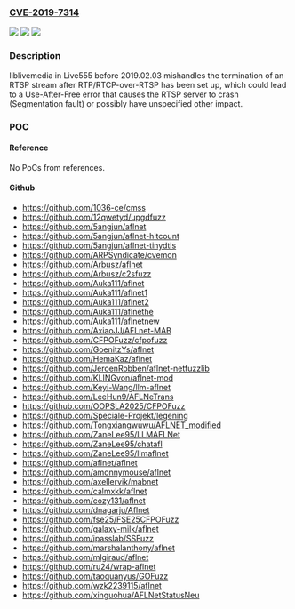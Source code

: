 ### [CVE-2019-7314](https://cve.mitre.org/cgi-bin/cvename.cgi?name=CVE-2019-7314)
![](https://img.shields.io/static/v1?label=Product&message=n%2Fa&color=blue)
![](https://img.shields.io/static/v1?label=Version&message=n%2Fa%20&color=brightgreen)
![](https://img.shields.io/static/v1?label=Vulnerability&message=n%2Fa&color=brightgreen)

### Description

liblivemedia in Live555 before 2019.02.03 mishandles the termination of an RTSP stream after RTP/RTCP-over-RTSP has been set up, which could lead to a Use-After-Free error that causes the RTSP server to crash (Segmentation fault) or possibly have unspecified other impact.

### POC

#### Reference
No PoCs from references.

#### Github
- https://github.com/1036-ce/cmss
- https://github.com/12qwetyd/upgdfuzz
- https://github.com/5angjun/aflnet
- https://github.com/5angjun/aflnet-hitcount
- https://github.com/5angjun/aflnet-tinydtls
- https://github.com/ARPSyndicate/cvemon
- https://github.com/Arbusz/aflnet
- https://github.com/Arbusz/c2sfuzz
- https://github.com/Auka111/aflnet
- https://github.com/Auka111/aflnet1
- https://github.com/Auka111/aflnet2
- https://github.com/Auka111/aflnethe
- https://github.com/Auka111/aflnetnew
- https://github.com/AxiaoJJ/AFLnet-MAB
- https://github.com/CFPOFuzz/cfpofuzz
- https://github.com/GoenitzYs/aflnet
- https://github.com/HemaKaz/aflnet
- https://github.com/JeroenRobben/aflnet-netfuzzlib
- https://github.com/KLINGvon/aflnet-mod
- https://github.com/Keyi-Wang/llm-aflnet
- https://github.com/LeeHun9/AFLNeTrans
- https://github.com/OOPSLA2025/CFPOFuzz
- https://github.com/Speciale-Projekt/legening
- https://github.com/Tongxiangwuwu/AFLNET_modified
- https://github.com/ZaneLee95/LLMAFLNet
- https://github.com/ZaneLee95/chatafl
- https://github.com/ZaneLee95/llmaflnet
- https://github.com/aflnet/aflnet
- https://github.com/amonnymouse/aflnet
- https://github.com/axellervik/mabnet
- https://github.com/calmxkk/aflnet
- https://github.com/cozy131/aflnet
- https://github.com/dnagarju/Aflnet
- https://github.com/fse25/FSE25CFPOFuzz
- https://github.com/galaxy-milk/aflnet
- https://github.com/ipasslab/SSFuzz
- https://github.com/marshalanthony/aflnet
- https://github.com/mlgiraud/aflnet
- https://github.com/ru24/wrap-aflnet
- https://github.com/taoquanyus/GOFuzz
- https://github.com/wzk2239115/aflnet
- https://github.com/xinguohua/AFLNetStatusNeu

